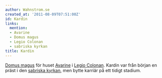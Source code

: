 ```yaml
---
author: Wahnstrom.se
created_at: '2011-08-09T07:51:00Z'
id: Kardin
links:
  mention:
  - Avarine
  - Domus magus
  - Legio Colonan
  - sabriska kyrkan
title: Kardin
---
```


[Domus magus] för huset [Avarine] i [Legio Colonan]. Kardin var från början en präst i den [sabriska
kyrkan], men bytte karriär på ett tidigt stadium.

  [Domus magus]: Domus_magus
  [Avarine]: Avarine
  [Legio Colonan]: Legio_Colonan
  [sabriska kyrkan]: sabriska_kyrkan